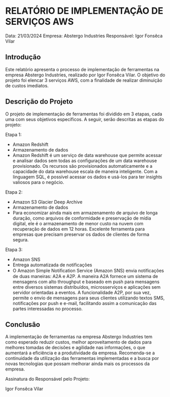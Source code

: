 # RELATÓRIO DE IMPLEMENTAÇÃO DE SERVIÇOS AWS

Data: 21/03/2024
Empresa: Abstergo Industries 
Responsável: Igor Fonsêca Vilar

## Introdução
Este relatório apresenta o processo de implementação de ferramentas na empresa Abstergo Industries, realizado por Igor Fonsêca Vilar. O objetivo do projeto foi elencar 3 serviços AWS, com a finalidade de realizar diminuição de custos imediatos.

## Descrição do Projeto
O projeto de implementação de ferramentas foi dividido em 3 etapas, cada uma com seus objetivos específicos. A seguir, serão descritas as etapas do projeto:

Etapa 1: 
- Amazon Redshift
- Armazenamento de dados
- Amazon Redshift é um serviço de data warehouse que permite acessar e analisar dados sem todas as configurações de um data warehouse provisionado. Os recursos são provisionados automaticamente e a capacidade do data warehouse escala de maneira inteligente. Com a linguagem SQL, é possível acessar os dados e usá-los para ter insights valiosos para o negócio. 

Etapa 2: 
- Amazon S3 Glacier Deep Archive
- Armazenamento de dados
- Para economizar ainda mais em armazenamento de arquivo de longa duração, como arquivos de conformidade e preservação de mídia digital, ele é o armazenamento de menor custo na nuvem com recuperação de dados em 12 horas. Excelente ferramenta para empresas que precisam preservar os dados de clientes de forma segura.

Etapa 3: 
- Amazon SNS
- Entrega automatizada de notificações
- O Amazon Simple Notiﬁcation Service (Amazon SNS) envia notificações de duas maneiras: A2A e A2P. A maneira A2A fornece um sistema de mensagens com alto throughput e baseado em push para mensagens entre diversos sistemas distribuídos, microsserviços e aplicações sem servidor orientadas a eventos. A funcionalidade A2P, por sua vez, permite o envio de mensagens para seus clientes utilizando textos SMS, notificações por push e e-mail, facilitando assim a comunicação das partes interessadas no processo.



## Conclusão
A implementação de ferramentas na empresa Abstergo Industries tem como esperado reduzir custos, melhor aproveitamento de dados para melhores tomadas de decisões e agilidade nas informações, o que aumentará a eficiência e a produtividade da empresa. Recomenda-se a continuidade da utilização das ferramentas implementadas e a busca por novas tecnologias que possam melhorar ainda mais os processos da empresa.



Assinatura do Responsável pelo Projeto:

Igor Fonsêca Vilar
